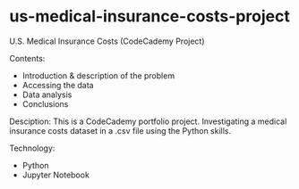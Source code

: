 # us-medical-insurance-costs-project

U.S. Medical Insurance Costs (CodeCademy Project)

Contents:
- Introduction & description of the problem
- Accessing the data
- Data analysis
- Conclusions

Desciption:
This is a CodeCademy portfolio project. Investigating a medical insurance costs dataset in a .csv file using the Python skills.

Technology:
- Python
- Jupyter Notebook
